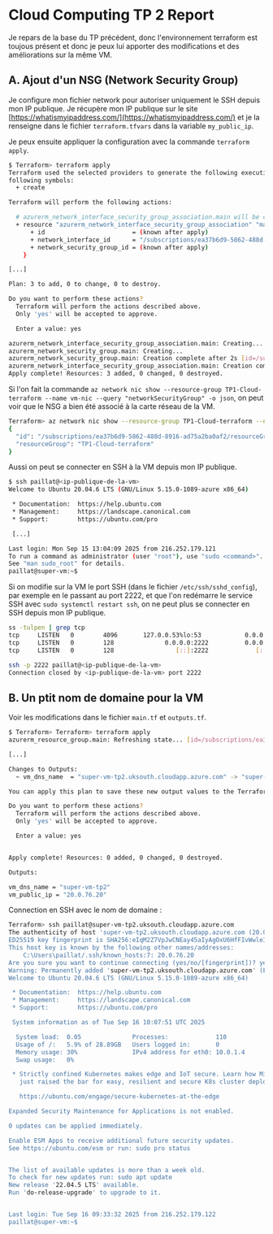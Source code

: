 # Cloud Computing TP 2 Report    

Je repars de la base du TP précédent, donc l'environnement terraform est toujous présent et donc je peux lui apporter des modifications et des améliorations sur la même VM.

## A. Ajout d'un NSG (Network Security Group)

Je configure mon fichier network pour autoriser uniquement le SSH depuis mon IP publique. Je récupère mon IP publique sur le site [https://whatismyipaddress.com/](https://whatismyipaddress.com/) et je la renseigne dans le fichier `terraform.tfvars` dans la variable `my_public_ip`.

Je peux ensuite appliquer la configuration avec la commande `terraform apply`.

```bash
$ Terraform> terraform apply
Terraform used the selected providers to generate the following execution plan. Resource actions are indicated with the
following symbols:
  + create

Terraform will perform the following actions:

  # azurerm_network_interface_security_group_association.main will be created
  + resource "azurerm_network_interface_security_group_association" "main" {
      + id                        = (known after apply)
      + network_interface_id      = "/subscriptions/ea37b6d9-5862-488d-8916-ad75a2ba0af2/resourceGroups/TP1-Cloud-terraform/providers/Microsoft.Network/networkInterfaces/vm-nic"
      + network_security_group_id = (known after apply)
    }

[...]

Plan: 3 to add, 0 to change, 0 to destroy.

Do you want to perform these actions?
  Terraform will perform the actions described above.
  Only 'yes' will be accepted to approve.

  Enter a value: yes

azurerm_network_interface_security_group_association.main: Creating...
azurerm_network_security_group.main: Creating...
azurerm_network_security_group.main: Creation complete after 2s [id=/subscriptions/ea37b6d9-5862-488d-8916-ad75a2ba0af2/resourceGroups/TP1-Cloud-terraform/providers/Microsoft.Network/networkSecurityGroups/vm-nsg-tp2]
azurerm_network_interface_security_group_association.main: Creation complete after 2s [id=/subscriptions/ea37b6d9-5862-488d-8916-ad75a2ba0af2/resourceGroups/TP1-Cloud-terraform/providers/Microsoft.Network/networkInterfaces/vm-nic/networkSecurityGroup]
Apply complete! Resources: 3 added, 0 changed, 0 destroyed.
```

Si l'on fait la commande `az network nic show --resource-group TP1-Cloud-terraform --name vm-nic --query "networkSecurityGroup" -o json`, on peut voir que le NSG a bien été associé à la carte réseau de la VM.

```bash
Terraform> az network nic show --resource-group TP1-Cloud-terraform --name vm-nic --query "networkSecurityGroup" -o json
{
  "id": "/subscriptions/ea37b6d9-5862-488d-8916-ad75a2ba0af2/resourceGroups/TP1-Cloud-terraform/providers/Microsoft.Network/networkSecurityGroups/vm-nsg-tp2",
  "resourceGroup": "TP1-Cloud-terraform"
}
```

Aussi on peut se connecter en SSH à la VM depuis mon IP publique.

```bash
$ ssh paillat@<ip-publique-de-la-vm>
Welcome to Ubuntu 20.04.6 LTS (GNU/Linux 5.15.0-1089-azure x86_64)

 * Documentation:  https://help.ubuntu.com
 * Management:     https://landscape.canonical.com
 * Support:        https://ubuntu.com/pro

 [...]

Last login: Mon Sep 15 13:04:09 2025 from 216.252.179.121
To run a command as administrator (user "root"), use "sudo <command>".
See "man sudo_root" for details.
paillat@super-vm:~$
```

Si on modifie sur la VM le port SSH (dans le fichier `/etc/ssh/sshd_config`), par exemple en le passant au port 2222, et que l'on redémarre le service SSH avec `sudo systemctl restart ssh`, on ne peut plus se connecter en SSH depuis mon IP publique.   

```bash
ss -tulpen | grep tcp
tcp     LISTEN   0        4096       127.0.0.53%lo:53            0.0.0.0:*       uid:101 ino:19383 sk:5 <->
tcp     LISTEN   0        128              0.0.0.0:2222          0.0.0.0:*       ino:46660 sk:e <->
tcp     LISTEN   0        128                 [::]:2222             [::]:*       ino:46671 sk:f v6only:1 <->

ssh -p 2222 paillat@<ip-publique-de-la-vm>
Connection closed by <ip-publique-de-la-vm> port 2222
```

## B. Un ptit nom de domaine pour la VM

Voir les modifications dans le fichier `main.tf` et `outputs.tf`.

```bash
$ Terraform> Terraform> terraform apply
azurerm_resource_group.main: Refreshing state... [id=/subscriptions/ea37b6d9-5862-488d-8916-ad75a2ba0af2/resourceGroups/TP1-Cloud-terraform]

[...]

Changes to Outputs:
  ~ vm_dns_name  = "super-vm-tp2.uksouth.cloudapp.azure.com" -> "super-vm-tp2"

You can apply this plan to save these new output values to the Terraform state, without changing any real infrastructure.

Do you want to perform these actions?
  Terraform will perform the actions described above.
  Only 'yes' will be accepted to approve.

  Enter a value: yes


Apply complete! Resources: 0 added, 0 changed, 0 destroyed.

Outputs:

vm_dns_name = "super-vm-tp2"
vm_public_ip = "20.0.76.20"
```

Connection en SSH avec le nom de domaine :

```bash
Terraform> ssh paillat@super-vm-tp2.uksouth.cloudapp.azure.com
The authenticity of host 'super-vm-tp2.uksouth.cloudapp.azure.com (20.0.76.20)' can't be established.
ED25519 key fingerprint is SHA256:eIqM2Z7VpJwCNEay45aIyAgOxU6HfFIvWwleIodLdCI.
This host key is known by the following other names/addresses:
    C:\Users\paillat/.ssh/known_hosts:7: 20.0.76.20
Are you sure you want to continue connecting (yes/no/[fingerprint])? yes
Warning: Permanently added 'super-vm-tp2.uksouth.cloudapp.azure.com' (ED25519) to the list of known hosts.
Welcome to Ubuntu 20.04.6 LTS (GNU/Linux 5.15.0-1089-azure x86_64)

 * Documentation:  https://help.ubuntu.com
 * Management:     https://landscape.canonical.com
 * Support:        https://ubuntu.com/pro

 System information as of Tue Sep 16 10:07:51 UTC 2025

  System load:  0.05              Processes:             110
  Usage of /:   5.9% of 28.89GB   Users logged in:       0
  Memory usage: 30%               IPv4 address for eth0: 10.0.1.4
  Swap usage:   0%

 * Strictly confined Kubernetes makes edge and IoT secure. Learn how MicroK8s
   just raised the bar for easy, resilient and secure K8s cluster deployment.

   https://ubuntu.com/engage/secure-kubernetes-at-the-edge

Expanded Security Maintenance for Applications is not enabled.

0 updates can be applied immediately.

Enable ESM Apps to receive additional future security updates.
See https://ubuntu.com/esm or run: sudo pro status


The list of available updates is more than a week old.
To check for new updates run: sudo apt update
New release '22.04.5 LTS' available.
Run 'do-release-upgrade' to upgrade to it.


Last login: Tue Sep 16 09:33:32 2025 from 216.252.179.122
paillat@super-vm:~$
```







